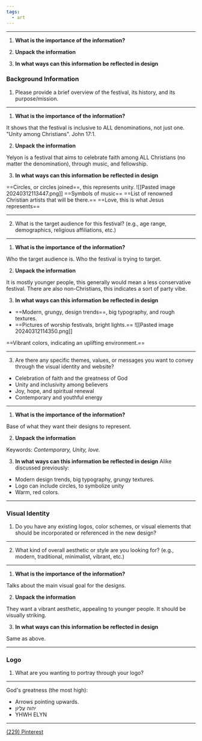 ```yaml
---
tags:
  - art
---
```

___
     
1. **What is the importance of the information?**



2. **Unpack the information**



3. **In what ways can this information be reflected in design**


### Background Information

1. Please provide a brief overview of the festival, its history, and its purpose/mission. 

___

1. **What is the importance of the information?**

It shows that the festival is inclusive to ALL denominations, not just one. "Unity among Christians". John 17:1.

2. **Unpack the information**

Yelyon is a festival that aims to celebrate faith among ALL Christians (no matter the denomination), through music, and fellowship.

3. **In what ways can this information be reflected in design**

==Circles, or circles joined==, this represents unity.
![[Pasted image 20240312113447.png]]
==Symbols of music==
==List of renowned Christian artists that will be there.==
==Love, this is what Jesus represents==
___

2. What is the target audience for this festival? (e.g., age range, demographics, religious affiliations, etc.)

___

1. **What is the importance of the information?**

Who the target audience is. Who the festival is trying to target.

2. **Unpack the information**

It is mostly younger people, this generally would mean a less conservative festival. There are also non-Christians, this indicates a sort of party vibe. 

3. **In what ways can this information be reflected in design**

- ==Modern, grungy, design trends==, big typography, and rough textures.
- ==Pictures of worship festivals, bright lights.==
![[Pasted image 20240312114350.png]]

==Vibrant colors, indicating an uplifting environment.==

___

3. Are there any specific themes, values, or messages you want to convey through the visual identity and website?
  - Celebration of faith and the greatness of God
  - Unity and inclusivity among believers
  - Joy, hope, and spiritual renewal
  - Contemporary and youthful energy

___
1. **What is the importance of the information?**

Base of what they want their designs to represent.

2. **Unpack the information**

Keywords: *Contemporary, Unity, love.*

3. **In what ways can this information be reflected in design**
Alike discussed previously:
- Modern design trends, big typography, grungy textures.
-  Logo can include circles, to symbolize unity
- Warm, red colors.

___

### Visual Identity
1. Do you have any existing logos, color schemes, or visual elements that should be incorporated or referenced in the new design? 
___
2. What kind of overall aesthetic or style are you looking for? (e.g., modern, traditional, minimalist, vibrant, etc.)
___

1. **What is the importance of the information?**

Talks about the main visual goal for the designs.

2. **Unpack the information**

They want a vibrant aesthetic, appealing to younger people. It should be visually striking.

3. **In what ways can this information be reflected in design**

Same as above.

___

### Logo

1. What are you wanting to portray through your logo?

___

God's greatness (the most high):
- Arrows pointing upwards.
- יהוה עֶלְיוֹן
- YHWH ELYN‎

___









[(229) Pinterest](https://www.pinterest.com.au/matthewcrtv/votd/)
